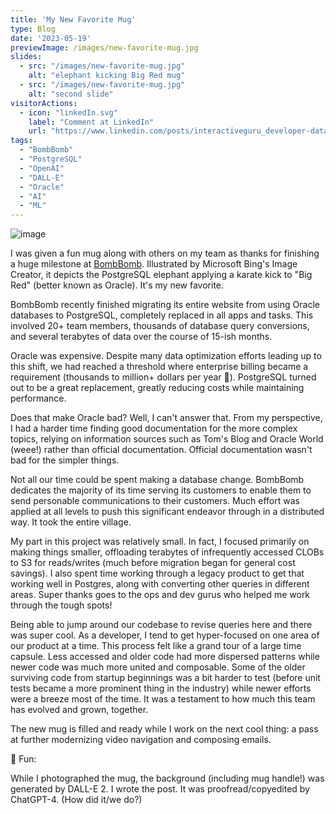 ```yaml
---
title: 'My New Favorite Mug'
type: Blog
date: '2023-05-19'
previewImage: /images/new-favorite-mug.jpg
slides:
  - src: "/images/new-favorite-mug.jpg"
    alt: "elephant kicking Big Red mug"
  - src: "/images/new-favorite-mug.jpg"
    alt: "second slide"
visitorActions:
  - icon: "linkedIn.svg"
    label: "Comment at LinkedIn"
    url: "https://www.linkedin.com/posts/interactiveguru_developer-database-video-activity-7065103898172157952-596T"
tags:
  - "BombBomb"
  - "PostgreSQL"
  - "OpenAI"
  - "DALL-E"
  - "Oracle"
  - "AI"
  - "ML"
---
```


![image](/images/new-favorite-mug.jpg)

I was given a fun mug along with others on my team as thanks for finishing a huge milestone at [BombBomb](https://bombbomb.com). Illustrated by Microsoft Bing's Image Creator, it depicts the PostgreSQL elephant applying a karate kick to "Big Red" (better known as Oracle). It's my new favorite.

BombBomb recently finished migrating its entire website from using Oracle databases to PostgreSQL, completely replaced in all apps and tasks. This involved 20+ team members, thousands of database query conversions, and several terabytes of data over the course of 15-ish months.

Oracle was expensive. Despite many data optimization efforts leading up to this shift, we had reached a threshold where enterprise billing became a requirement (thousands to million+ dollars per year 😬). PostgreSQL turned out to be a great replacement, greatly reducing costs while maintaining performance.

Does that make Oracle bad? Well, I can't answer that. From my perspective, I had a harder time finding good documentation for the more complex topics, relying on information sources such as Tom's Blog and Oracle World (weee!) rather than official documentation. Official documentation wasn't bad for the simpler things.

Not all our time could be spent making a database change. BombBomb dedicates the majority of its time serving its customers to enable them to send personable communications to their customers. Much effort was applied at all levels to push this significant endeavor through in a distributed way. It took the entire village.

My part in this project was relatively small. In fact, I focused primarily on making things smaller, offloading terabytes of infrequently accessed CLOBs to S3 for reads/writes (much before migration began for general cost savings). I also spent time working through a legacy product to get that working well in Postgres, along with converting other queries in different areas. Super thanks goes to the ops and dev gurus who helped me work through the tough spots!

Being able to jump around our codebase to revise queries here and there was super cool. As a developer, I tend to get hyper-focused on one area of our product at a time. This process felt like a grand tour of a large time capsule. Less accessed and older code had more dispersed patterns while newer code was much more united and composable. Some of the older surviving code from startup beginnings was a bit harder to test (before unit tests became a more prominent thing in the industry) while newer efforts were a breeze most of the time. It was a testament to how much this team has evolved and grown, together.

The new mug is filled and ready while I work on the next cool thing: a pass at further modernizing video navigation and composing emails.

🤖 Fun:

While I photographed the mug, the background (including mug handle!) was generated by DALL-E 2. I wrote the post. It was proofread/copyedited by ChatGPT-4. (How did it/we do?)